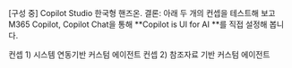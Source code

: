 [구성 중]
Copilot Studio 한국형 핸즈온.
결론: 아래 두 개의 컨셉을 테스트해 보고 M365 Copilot, Copilot Chat을 통해 **Copilot is UI for AI **를 직접 설정해 봅니다.  

컨셉 1) 시스템 연동기반 커스텀 에이전트
컨셉 2) 참조자료 기반 커스텀 에이전트
